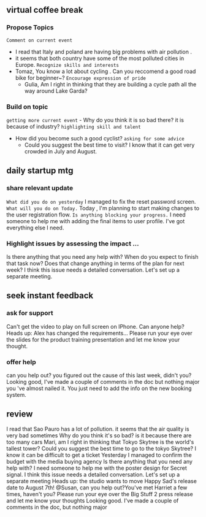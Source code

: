 ## virtual coffee break
### Propose Topics
`Comment on current event`
  - I read that Italy and poland are having big problems with air pollution .
  - it seems that both country have some of the most polluted cities in Europe.
`Recognize skills and interests`
  - Tomaz, You know a lot about cycling . Can you reccomend a good road bike for beginner~?
`Encourage expression of pride`
    - Gulia, Am I right in thinking that they are building a cycle path all the way around Lake Garda?
### Build on topic
`getting more current event`
    - Why do you think it is so bad there? it is because of industry?
`highlighting skill and talent`
  - How did you become such a good cyclist?
`asking for some advice`
    - Could you suggest the best time to visit?
    I know that it can get very crowded in July and August.
## daily startup mtg

### share relevant update
`What did you do on yesterday`
I managed to fix the reset password screen.
`What will you do on Today.`
Today , I'm planning to start making changes to the user registration flow.
`Is anything blocking your progress.`
I need someone to help me with adding the final items to user profile.
I've got everything else I need.

### Highlight issues by assessing the impact ...
Is there anything that you need any help with? 
When do you expect to finish that task now?
Does that change anything in terms of the plan for next week?
I think this issue needs a detailed conversation. 
Let's set up a separate meeting.

## seek instant feedback
### ask for support
Can't get the video to play on full screen on IPhone. 
Can anyone help?
Heads up: Alex has changed the requirements...
Please run your eye over the slides for the product training presentation and 
let me know your thought.
### offer help
can you help out? 
you figured out the cause of this last week, didn't you?
Looking good, I've made a couple of comments in the doc but nothing major
you 've almost nailed it. 
You just need to add the info on the new booking system.

## review
I read that Sao Pauro has a lot of pollution.
it seems that the air quality is very bad sometimes
Why do you think it's so bad? is it because there are too many cars
Mari, am I right in thinking that Tokyo Skytree is the world's tallest tower?
Could you suggest the best time to go to the tokyo Skytree?
I know it can be difficult to get a ticket
Yesterday I managed to confirm the budget with the media buying agency
Is there anything that you need any help with?
I need someone to help me with the poster design for Secret signal.
I think this issue needs a detailed conversation. Let's set up a separate meeting
Heads up: the studio wants to move Happy Sad's release date to August 7th!
@Susan, can you help out?You've met Harriet a few times, haven't you?
Please run your eye over the Big Stuff 2 press release and let me know your thoughts
Looking good. I've made a couple of comments in the doc, but nothing major
